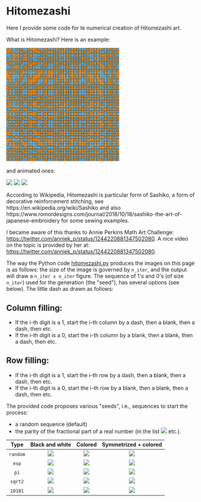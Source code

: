 # Hitomezashi

Here I provide some code for te numerical creation of Hitomezashi art.

What is Hitomezashi? Here is an example:

<img src="my_art/hitomezashi_exp_128_blue_orange.png" width="300">

and animated ones:
<p float="left">
<img src="my_art/expRdBu150.gif"  height="300">
<img src="my_art/piRdBu150.gif" height="300">
<img src="my_art/sqrt2RdBu150.gif" width="300">
</p>
According to Wikipedia, Hitomezashi is particular form of Sashiko, a form of decorative reinforcement stitching,
see https://en.wikipedia.org/wiki/Sashiko and also
https://www.romordesigns.com/journal/2018/10/18/sashiko-the-art-of-japanese-embroidery for some sewing examples.

I became aware of this thanks to Annie Perkins Math Art Challenge:
https://twitter.com/anniek_p/status/1244220881347502080.
A nice video on the topic is provided by her at:
https://twitter.com/anniek_p/status/1244220881347502080.


The way the Python code [hitomezashi.py](hitomezashi.py) produces the images on this page is as follows: the size of the image is governed by `n_iter`, and the output will draw a `n_iter x n_iter` figure.
The sequence of 1's and 0's (of size `n_iter`) used for the generation (the "seed"), has several options (see below).
The little dash as drawn as follows:

## Column filling:
- If the i-th digit is a 1, start the i-th column by a dash, then a blank, then a dash, then etc.
- If the i-th digit is a 0, start the i-th column by a blank, then a blank, then a dash, then etc.

## Row filling:
- If the i-th digit is a 1, start the i-th row by a dash, then a blank, then a dash, then etc.
- If the i-th digit is a 0, start the i-th row by a blank, then a blank, then a dash, then etc.

The provided code proposes various "seeds", i.e.,  sequences to start the process:

- a random sequence (default)
- the parity of the fractional part of a real number (in the list  <img src="https://render.githubusercontent.com/render/math?math=\exp(1), \pi, \sqrt{2}"> etc.).



Type | Black and white             |  Colored | Symmetrized + colored
:-------------------------:|:-------------------------:|:-------------------------:|:-------------------------:
`random` | <img src="https://raw.github.com/josephsalmon/Tweets/master/Hitomezashi/svg/hitomezashi_cmap_random_150_nq015.svg?sanitize=true" width="300" > | <img src="https://raw.github.com/josephsalmon/Tweets/master/Hitomezashi/svg/hitomezashi_cmap_Blues_random_150_nq30.svg?sanitize=true" width="300" > | <img src="https://raw.github.com/josephsalmon/Tweets/master/Hitomezashi/svg/hitomezashi_mirror_cmap_Blues_random_150_nq30.svg?sanitize=true" width="300">
`exp` | <img src="https://raw.github.com/josephsalmon/Tweets/master/Hitomezashi/svg/hitomezashi_cmap_exp_150_nq015.svg?sanitize=true" width="300" >  |<img src="https://raw.github.com/josephsalmon/Tweets/master/Hitomezashi/svg/hitomezashi_cmap_RdBu_exp_150_nq30.svg?sanitize=true" width="300"> | <img src="https://raw.github.com/josephsalmon/Tweets/master/Hitomezashi/svg/hitomezashi_mirror_cmap_RdBu_exp_150_nq30.svg?sanitize=true" width="300">
`pi` | <img src="https://raw.github.com/josephsalmon/Tweets/master/Hitomezashi/svg/hitomezashi_cmap_pi_150_nq015.svg?sanitize=true" width="300" >  |<img src="https://raw.github.com/josephsalmon/Tweets/master/Hitomezashi/svg/hitomezashi_cmap_viridis_pi_150_nq30.svg?sanitize=true" width="300"> | <img src="https://raw.github.com/josephsalmon/Tweets/master/Hitomezashi/svg/hitomezashi_mirror_cmap_viridis_pi_150_nq30.svg?sanitize=true" width="300">
`sqrt2` | <img src="https://raw.github.com/josephsalmon/Tweets/master/Hitomezashi/svg/hitomezashi_cmap_sqrt2_150_nq015.svg?sanitize=true" width="300" >  |<img src="https://raw.github.com/josephsalmon/Tweets/master/Hitomezashi/svg/hitomezashi_cmap_twilight_sqrt2_150_nq30.svg?sanitize=true" width="300"> | <img src="https://raw.github.com/josephsalmon/Tweets/master/Hitomezashi/svg/hitomezashi_mirror_cmap_twilight_sqrt2_150_nq30.svg?sanitize=true" width="300">
`10101` | <img src="https://raw.github.com/josephsalmon/Tweets/master/Hitomezashi/svg/hitomezashi_cmap_101010_150_nq015.svg?sanitize=true" width="300" >  |<img src="https://raw.github.com/josephsalmon/Tweets/master/Hitomezashi/svg/hitomezashi_cmap_twilight_shifted_101010_150_nq015.svg?sanitize=true" width="300"> | <img src="https://raw.github.com/josephsalmon/Tweets/master/Hitomezashi/svg/hitomezashi_mirror_cmap_101010_150_nq015.svg?sanitize=true" width="300">

